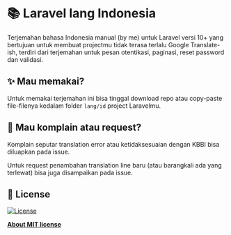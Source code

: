 # 📚 Laravel lang Indonesia

Terjemahan bahasa Indonesia manual (by me) untuk Laravel versi 10+ yang bertujuan untuk
membuat projectmu tidak terasa terlalu Google Translate-ish,
terdiri dari terjemahan untuk pesan otentikasi, paginasi, reset password dan validasi.


## ✨ Mau memakai?

Untuk memakai terjemahan ini bisa tinggal download repo atau copy-paste file-filenya
kedalam folder `lang/id` project Laravelmu.


## 📩 Mau komplain atau request?

Komplain seputar translation error atau ketidaksesuaian dengan KBBI bisa
diluapkan pada issue.

Untuk request penambahan translation line baru (atau barangkali ada yang terlewat)
bisa juga disampaikan pada issue.


## 📃 **License**
[![License](http://img.shields.io/:license-mit-blue.svg?style=flat-square)](http://badges.mit-license.org)

**[About MIT license](http://opensource.org/licenses/mit-license.php)**
